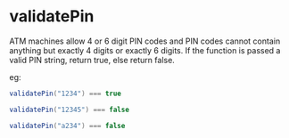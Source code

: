 # validatePin
ATM machines allow 4 or 6 digit PIN codes and PIN codes cannot contain anything but exactly 4 digits or exactly 6 digits.
If the function is passed a valid PIN string, return true, else return false.

eg:
```java
validatePin("1234") === true

validatePin("12345") === false

validatePin("a234") === false
```

